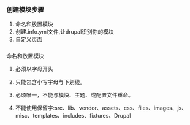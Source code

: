 ### 创建模块步骤

1. 命名和放置模块
2. 创建.info.yml文件,让drupal识别你的模块
3. 自定义页面

### 

命名和放置模块

1. 必须以字母开头

2. 只能包含小写字母与下划线。

3. 必须唯一，不能与模块、主题、或配置文件重命。

4. 不能使用保留字:src、lib、vendor、assets、css、files、images、js、misc、templates、includes、fixtures、Drupal




